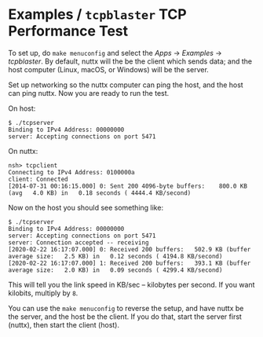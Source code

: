 # Examples / `tcpblaster` TCP Performance Test

To set up, do `make menuconfig` and select the _Apps_ → _Examples_ →
_tcpblaster_. By default, nuttx will the be the client which sends data; and the
host computer (Linux, macOS, or Windows) will be the server.

Set up networking so the nuttx computer can ping the host, and the host can ping
nuttx. Now you are ready to run the test.

On host:

```
$ ./tcpserver
Binding to IPv4 Address: 00000000
server: Accepting connections on port 5471
```

On nuttx:

```
nsh> tcpclient
Connecting to IPv4 Address: 0100000a
client: Connected
[2014-07-31 00:16:15.000] 0: Sent 200 4096-byte buffers:    800.0 KB (avg   4.0 KB) in   0.18 seconds ( 4444.4 KB/second)
```

Now on the host you should see something like:

```
$ ./tcpserver
Binding to IPv4 Address: 00000000
server: Accepting connections on port 5471
server: Connection accepted -- receiving
[2020-02-22 16:17:07.000] 0: Received 200 buffers:   502.9 KB (buffer average size:   2.5 KB) in   0.12 seconds ( 4194.8 KB/second)
[2020-02-22 16:17:07.000] 1: Received 200 buffers:   393.1 KB (buffer average size:   2.0 KB) in   0.09 seconds ( 4299.4 KB/second)
```

This will tell you the link speed in KB/sec – kilobytes per second. If you want
kilobits, multiply by `8`.

You can use the `make menuconfig` to reverse the setup, and have nuttx be the
server, and the host be the client. If you do that, start the server first
(nuttx), then start the client (host).
